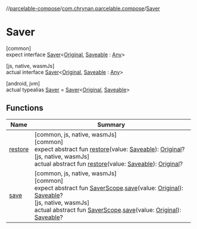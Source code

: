 //[parcelable-compose](../../../index.md)/[com.chrynan.parcelable.compose](../index.md)/[Saver](index.md)

# Saver

[common]\
expect interface [Saver](index.md)&lt;[Original](index.md), [Saveable](index.md) : [Any](https://kotlinlang.org/api/latest/jvm/stdlib/kotlin/-any/index.html)&gt;

[js, native, wasmJs]\
actual interface [Saver](index.md)&lt;[Original](index.md), [Saveable](index.md) : [Any](https://kotlinlang.org/api/latest/jvm/stdlib/kotlin/-any/index.html)&gt;

[android, jvm]\
actual typealias [Saver](index.md) = [Saver](https://developer.android.com/reference/kotlin/androidx/compose/runtime/saveable/Saver.html)&lt;[Original](index.md), [Saveable](index.md)&gt;

## Functions

| Name | Summary |
|---|---|
| [restore](restore.md) | [common, js, native, wasmJs]<br>[common]<br>expect abstract fun [restore](restore.md)(value: [Saveable](index.md)): [Original](index.md)?<br>[js, native, wasmJs]<br>actual abstract fun [restore](restore.md)(value: [Saveable](index.md)): [Original](index.md)? |
| [save](save.md) | [common, js, native, wasmJs]<br>[common]<br>expect abstract fun [SaverScope](../-saver-scope/index.md).[save](save.md)(value: [Original](index.md)): [Saveable](index.md)?<br>[js, native, wasmJs]<br>actual abstract fun [SaverScope](../-saver-scope/index.md).[save](save.md)(value: [Original](index.md)): [Saveable](index.md)? |
